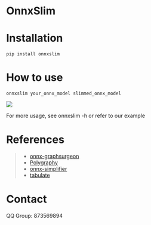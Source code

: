 # OnnxSlim


# Installation
```
pip install onnxslim
```

# How to use
```
onnxslim your_onnx_model slimmed_onnx_model
```

<div align=left><img src="image/onnxslim.gif"></div>

For more usage, see onnxslim -h or refer to our example 

# References
> * [onnx-graphsurgeon](https://github.com/NVIDIA/TensorRT/tree/main/tools/onnx-graphsurgeon)
> * [Polygraphy](https://github.com/NVIDIA/TensorRT/tree/main/tools/Polygraphy/polygraphy)
> * [onnx-simplifier](https://github.com/daquexian/onnx-simplifier)
> * [tabulate](https://github.com/astanin/python-tabulate)

# Contact
QQ Group: 873569894
